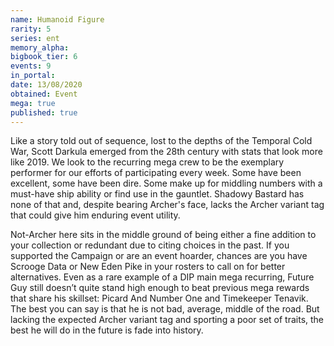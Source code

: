 ```yaml
---
name: Humanoid Figure
rarity: 5
series: ent
memory_alpha:
bigbook_tier: 6
events: 9
in_portal:
date: 13/08/2020
obtained: Event
mega: true
published: true
---
```


Like a story told out of sequence, lost to the depths of the Temporal Cold War, Scott Darkula emerged from the 28th century with stats that look more like 2019. We look to the recurring mega crew to be the exemplary performer for our efforts of participating every week. Some have been excellent, some have been dire. Some make up for middling numbers with a must-have ship ability or find use in the gauntlet. Shadowy Bastard has none of that and, despite bearing Archer's face, lacks the Archer variant tag that could give him enduring event utility.

Not-Archer here sits in the middle ground of being either a fine addition to your collection or redundant due to citing choices in the past. If you supported the Campaign or are an event hoarder, chances are you have Scrooge Data or New Eden Pike in your rosters to call on for better alternatives. Even as a rare example of a DIP main mega recurring, Future Guy still doesn’t quite stand high enough to beat previous mega rewards that share his skillset: Picard And Number One and Timekeeper Tenavik. The best you can say is that he is not bad, average, middle of the road. But lacking the expected Archer variant tag and sporting a poor set of traits, the best he will do in the future is fade into history.
